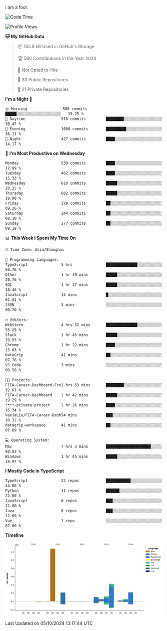 I am a fool.

<!--START_SECTION:waka-->
![Code Time](http://img.shields.io/badge/Code%20Time-1%2C889%20hrs-blue)

![Profile Views](http://img.shields.io/badge/Profile%20Views-0-blue)

**🐱 My GitHub Data** 

> 📦 155.8 kB Used in GitHub's Storage 
 > 
> 🏆 580 Contributions in the Year 2024
 > 
> 🚫 Not Opted to Hire
 > 
> 📜 33 Public Repositories 
 > 
> 🔑 21 Private Repositories 
 > 
**I'm a Night 🦉** 

```text
🌞 Morning                580 commits         █████░░░░░░░░░░░░░░░░░░░░   19.25 % 
🌆 Daytime                918 commits         ████████░░░░░░░░░░░░░░░░░   30.47 % 
🌃 Evening                1088 commits        █████████░░░░░░░░░░░░░░░░   36.11 % 
🌙 Night                  427 commits         ████░░░░░░░░░░░░░░░░░░░░░   14.17 % 
```
📅 **I'm Most Productive on Wednesday** 

```text
Monday                   539 commits         ████░░░░░░░░░░░░░░░░░░░░░   17.89 % 
Tuesday                  462 commits         ████░░░░░░░░░░░░░░░░░░░░░   15.33 % 
Wednesday                610 commits         █████░░░░░░░░░░░░░░░░░░░░   20.25 % 
Thursday                 602 commits         █████░░░░░░░░░░░░░░░░░░░░   19.98 % 
Friday                   279 commits         ██░░░░░░░░░░░░░░░░░░░░░░░   09.26 % 
Saturday                 244 commits         ██░░░░░░░░░░░░░░░░░░░░░░░   08.10 % 
Sunday                   277 commits         ██░░░░░░░░░░░░░░░░░░░░░░░   09.19 % 
```


📊 **This Week I Spent My Time On** 

```text
🕑︎ Time Zone: Asia/Shanghai

💬 Programming Languages: 
TypeScript               5 hrs               ██████████████░░░░░░░░░░░   56.76 % 
Other                    1 hr 49 mins        █████░░░░░░░░░░░░░░░░░░░░   20.76 % 
SQL                      1 hr 37 mins        █████░░░░░░░░░░░░░░░░░░░░   18.46 % 
JavaScript               14 mins             █░░░░░░░░░░░░░░░░░░░░░░░░   02.81 % 
JSON                     3 mins              ░░░░░░░░░░░░░░░░░░░░░░░░░   00.70 % 

🔥 Editors: 
WebStorm                 4 hrs 52 mins       ██████████████░░░░░░░░░░░   55.29 % 
Slack                    1 hr 45 mins        █████░░░░░░░░░░░░░░░░░░░░   19.93 % 
Chrome                   1 hr 22 mins        ████░░░░░░░░░░░░░░░░░░░░░   15.63 % 
DataGrip                 41 mins             ██░░░░░░░░░░░░░░░░░░░░░░░   07.76 % 
VS Code                  3 mins              ░░░░░░░░░░░░░░░░░░░░░░░░░   00.58 % 

🐱‍💻 Projects: 
FIFA-Career-Dashboard-Fro2 hrs 53 mins       ████████░░░░░░░░░░░░░░░░░   32.81 % 
FIFA-Career-Dashboard    1 hr 42 mins        █████░░░░░░░░░░░░░░░░░░░░   19.29 % 
****-private-project     1 hr 26 mins        ████░░░░░░░░░░░░░░░░░░░░░   16.34 % 
VeejaLiu/FIFA-Career-Dash54 mins             ███░░░░░░░░░░░░░░░░░░░░░░   10.32 % 
datagrip-workspace       41 mins             ██░░░░░░░░░░░░░░░░░░░░░░░   07.89 % 

💻 Operating System: 
Mac                      7 hrs 3 mins        ████████████████████░░░░░   80.03 % 
Windows                  1 hr 45 mins        █████░░░░░░░░░░░░░░░░░░░░   19.97 % 
```

**I Mostly Code in TypeScript** 

```text
TypeScript               22 repos            ███████████░░░░░░░░░░░░░░   44.00 % 
Python                   11 repos            ██████░░░░░░░░░░░░░░░░░░░   22.00 % 
JavaScript               6 repos             ███░░░░░░░░░░░░░░░░░░░░░░   12.00 % 
Java                     6 repos             ███░░░░░░░░░░░░░░░░░░░░░░   12.00 % 
Vue                      1 repo              ░░░░░░░░░░░░░░░░░░░░░░░░░   02.00 % 
```



**Timeline**

![Lines of Code chart](https://raw.githubusercontent.com/VeejaLiu/VeejaLiu/master/assets/bar_graph.png)


 Last Updated on 05/10/2024 13:17:44 UTC
<!--END_SECTION:waka-->
